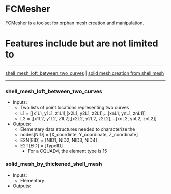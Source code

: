 FCMesher
========

FCMesher is a toolset for orphan mesh creation and manipulation.

# Features include but are not limited to

---

[shell_mesh_loft_between_two_curves](###shell_mesh_loft_between_two_curves.py) |
[solid mesh creation from shell mesh](###solid_mesh_by_thickened_shell_mesh.py)

---

### shell_mesh_loft_between_two_curves
* Inputs:
    - Two lists of point locations representing two curves
    - L1 = [[x1L1, y1L1, z1L1],[x2L1, y2L1, z2L1],...[xnL1, ynL1, znL1]]
    - L2 = [[x1L2, y1L2, z1L2],[x2L2, y2L2, z2L2],...[xnL2, ynL2, znL2]]
* Outputs:
    - Elementary data structures needed to characterize the 
    - nodes[NID] = [X_coordinte, Y_coordinate, Z_coordinate]
    - E2N[EID] = [NID1, NID2, NID3, NID4]
    - E2T[EID] = [TypeID] 
        - For a CQUAD4, the element type is 15

### solid_mesh_by_thickened_shell_mesh
* Inputs:
    - Elementary 
* Outputs:
